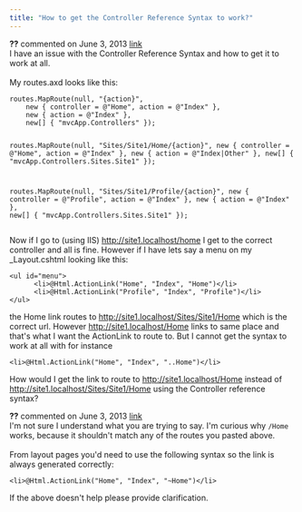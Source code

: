 ```yaml
---
title: "How to get the Controller Reference Syntax to work?"
---
```

<div id="post1052268" class="discussion-comment op">
   <div class="discussion-header"><b>??</b> commented on 
      <time datetime="2013-06-03T10:55:51.85-07:00" title="2013-06-03T10:55:51.85-07:00">June 3, 2013</time> <a href="#1052268" class="post-link">link</a></div>
   <div class="discussion-message">I have an issue with the Controller Reference Syntax and how to get it to work at all. <br />
<br />
My routes.axd looks like this:<br />
<pre><code>routes.MapRoute(null, &quot;{action}&quot;, 
    new { controller = @&quot;Home&quot;, action = @&quot;Index&quot; }, 
    new { action = @&quot;Index&quot; }, 
    new[] { &quot;mvcApp.Controllers&quot; });

routes.MapRoute(null, &quot;Sites/Site1/Home/{action}&quot;, 
    new { controller = @&quot;Home&quot;, action = @&quot;Index&quot; }, 
    new { action = @&quot;Index|Other&quot; }, 
    new[] { &quot;mvcApp.Controllers.Sites.Site1&quot; });

routes.MapRoute(null, &quot;Sites/Site1/Profile/{action}&quot;, 
    new { controller = @&quot;Profile&quot;, action = @&quot;Index&quot; }, 
    new { action = @&quot;Index&quot; }, 
    new[] { &quot;mvcApp.Controllers.Sites.Site1&quot; });</code></pre>

Now if I go to (using IIS)  <a href="http://site1.localhost/home" rel="nofollow">http://site1.localhost/home</a> I get to the correct controller and all is fine. However if I have lets say a menu on my _Layout.cshtml looking like this:<br />
<pre><code>&lt;ul id=&quot;menu&quot;&gt;
      &lt;li&gt;@Html.ActionLink(&quot;Home&quot;, &quot;Index&quot;, &quot;Home&quot;)&lt;/li&gt;
      &lt;li&gt;@Html.ActionLink(&quot;Profile&quot;, &quot;Index&quot;, &quot;Profile&quot;)&lt;/li&gt;
&lt;/ul&gt;</code></pre>

the Home link routes to <a href="http://site1.localhost/Sites/Site1/Home" rel="nofollow">http://site1.localhost/Sites/Site1/Home</a> which is the correct url. However <a href="http://site1.localhost/Home" rel="nofollow">http://site1.localhost/Home</a> links to same place and that's what I want the ActionLink to route to. But I cannot get the syntax to work at all with for instance<br />
<pre><code>&lt;li&gt;@Html.ActionLink(&quot;Home&quot;, &quot;Index&quot;, &quot;..Home&quot;)&lt;/li&gt;</code></pre>

How would I get the link to route to <a href="http://site1.localhost/Home" rel="nofollow">http://site1.localhost/Home</a> instead of <a href="http://site1.localhost/Sites/Site1/Home" rel="nofollow">http://site1.localhost/Sites/Site1/Home</a> using the Controller reference syntax?<br />
</div>
</div>
<div id="post1052305" class="discussion-comment">
   <div class="discussion-header"><b>??</b> commented on 
      <time datetime="2013-06-03T12:06:50.877-07:00" title="2013-06-03T12:06:50.877-07:00">June 3, 2013</time> <a href="#1052305" class="post-link">link</a></div>
   <div class="discussion-message">I'm not sure I understand what you are trying to say. I'm curious why <code>/Home</code> works, because it shouldn't match any of the routes you pasted above.<br />
<br />
From layout pages you'd need to use the following syntax so the link is always generated correctly:<br />
<pre><code>&lt;li&gt;@Html.ActionLink(&quot;Home&quot;, &quot;Index&quot;, &quot;~Home&quot;)&lt;/li&gt;</code></pre>

If the above doesn't help please provide clarification.<br />
</div>
</div>